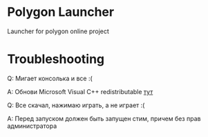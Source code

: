 # Polygon Launcher

Launcher for polygon online project

# Troubleshooting
Q: Мигает консолька и все :(

A: Обнови Microsoft Visual C++ redistributable [тут](https://support.microsoft.com/ru-ru/help/2977003/the-latest-supported-visual-c-downloads)

Q: Все скачал, нажимаю играть, а не играет :(

A: Перед запуском должен быть запущен стим, причем без прав администратора
